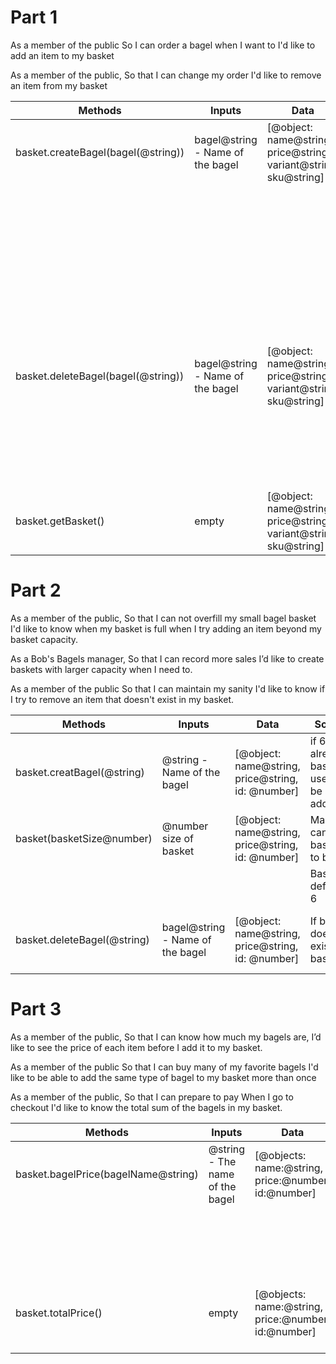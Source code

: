 # Part 1
As a member of the public
So I can order a bagel when I want to
I'd like to add an item to my basket

As a member of the public,
So that I can change my order
I'd like to remove an item from my basket

| Methods                            | Inputs                           | Data                                                             | Scenario                                                                                                   | Outputs                                                              |
|------------------------------------|----------------------------------|------------------------------------------------------------------|------------------------------------------------------------------------------------------------------------|----------------------------------------------------------------------|
| basket.createBagel(bagel(@string)) | bagel@string - Name of the bagel | [@object: name@string, price@string, variant@string, sku@string] | A bagel that is ordered is chosen                                                                          | @object: information                                                 |
|                                    |                                  |                                                                  | The bagel does not exist on the menu                                                                       | @String - The bagel does not exist on the menu                       |
|                                    |                                  |                                                                  |                                                                                                            |                                                                      |
| basket.deleteBagel(bagel(@string)) | bagel@string - Name of the bagel | [@object: name@string, price@string, variant@string, sku@string] | The bagel that want to be deleted is passed through the method and the object gets deleted from the array. | @string - Bagel deleted                                              |
|                                    |                                  |                                                                  |                                                                                                            |                                                                      |
| basket.getBasket()                 | empty                            | [@object: name@string, price@string, variant@string, sku@string] | The basket is returned                                                                                     | [@object: name@string, price@string, variant@string, sku@string]     |

# Part 2
As a member of the public,
So that I can not overfill my small bagel basket
I'd like to know when my basket is full when I try adding an item beyond my basket capacity.

As a Bob's Bagels manager,
So that I can record more sales
I’d like to create baskets with larger capacity when I need to.

As a member of the public
So that I can maintain my sanity
I'd like to know if I try to remove an item that doesn't exist in my basket. 

| Methods                     | Inputs                           | Data                                              | Scenario                                                     | Outputs                                    |
|-----------------------------|----------------------------------|---------------------------------------------------|--------------------------------------------------------------|--------------------------------------------|
| basket.creatBagel(@string)  | @string - Name of the bagel      | [@object: name@string, price@string, id: @number] | if 6 bagels already in basket user won't be able to add more | @string - You have reached your limit      |
| basket(basketSize@number)   | @number size of basket           | [@object: name@string, price@string, id: @number] | Manager can define basketSize to be 10                       | @number - basketSize                       |
|                             |                                  |                                                   | BasketSize default is 6                                      | @number - basketSize                       |
| basket.deleteBagel(@string) | bagel@string - Name of the bagel | [@object: name@string, price@string, id: @number] | If bagel does not exist in the basket                        | @string - Item doesn't exist in the basket |                                                        

# Part 3
As a member of the public,
So that I can know how much my bagels are,
I’d like to see the price of each item before I add it to my basket.

As a member of the public
So that I can buy many of my favorite bagels
I'd like to be able to add the same type of bagel to my basket more than once

As a member of the public,
So that I can prepare to pay
When I go to checkout I'd like to know the total sum of the bagels in my basket.

| Methods                             | Inputs                          | Data                                                | Scenario                                                                | Outputs                             |
|-------------------------------------|---------------------------------|-----------------------------------------------------|-------------------------------------------------------------------------|-------------------------------------|
| basket.bagelPrice(bagelName@string) | @string - The name of the bagel | [@objects: name:@string, price:@number, id:@number] | Look for the bagel price                                                | @number - the price                 |
|                                     |                                 |                                                     | if the bagel is not on the menu                                         | @string - The bagel does not exist  |
| basket.totalPrice()                 | empty                           | [@objects: name:@string, price:@number, id:@number] | Loop through the this.bagelBasket array and add the price of each bagel | @number - The total price (The sum) |